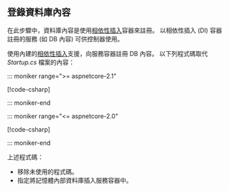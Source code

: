 ## <a name="register-the-database-context"></a>登錄資料庫內容

在此步驟中，資料庫內容是使用[相依性插入](xref:fundamentals/dependency-injection)容器來註冊。 以相依性插入 (DI) 容器註冊的服務 (如 DB 內容) 可供控制器使用。

使用內建的[相依性插入](xref:fundamentals/dependency-injection)支援，向服務容器註冊 DB 內容。 以下列程式碼取代 *Startup.cs* 檔案的內容：

::: moniker range=">= aspnetcore-2.1"

[!code-csharp[](../../tutorials/first-web-api/samples/2.1/TodoApi/Startup.cs?highlight=3,5,13-14)]

::: moniker-end

::: moniker range="<= aspnetcore-2.0"

[!code-csharp[](../../tutorials/first-web-api/samples/2.0/TodoApi/Startup.cs?highlight=2,4,12-13)]

::: moniker-end  

上述程式碼：

* 移除未使用的程式碼。
* 指定將記憶體內部資料庫插入服務容器中。
